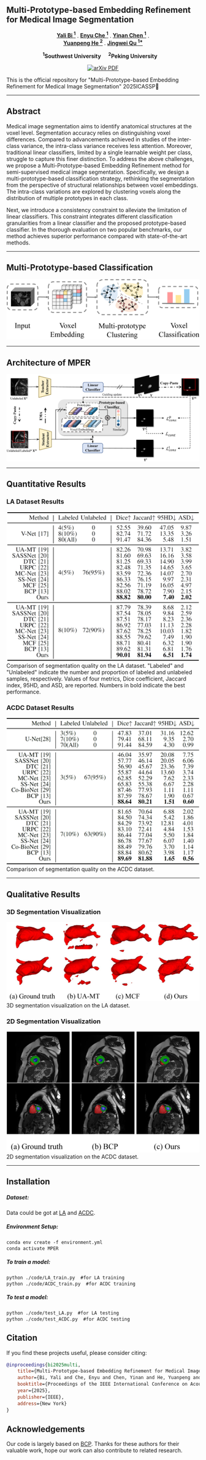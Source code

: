 



## Multi-Prototype-based Embedding Refinement for Medical Image Segmentation

<p align="center">
    <a href="https://scholar.google.com/citations?user=8V6O60gAAAAJ&hl=en"><strong>Yali Bi <sup>1</sup></strong></a>
    .
    <a href=""><strong>Enyu Che <sup>1</sup></strong></a>
    .
    <a href="https://scholar.google.com.hk/citations?user=-WKfgd0AAAAJ&hl=zh-CN"><strong>Yinan Chen <sup>1</sup></strong></a>
    .
    <br><a href="https://scholar.google.com/citations?user=HaefBCQAAAAJ&hl=en&authuser=1"><strong>Yuanpeng He <sup>2</sup></strong></a>
    .
    <a href="https://jingweiqu.github.io/"><strong>Jingwei Qu <sup>1*</sup></strong></a>
<p align="center">
    <strong><sup>1</sup>Southwest University </strong> &nbsp;&nbsp;&nbsp; 
    <strong><sup>2</sup>Peking University</strong> &nbsp;&nbsp;&nbsp; 


<p align="center">
    <a href='./Assets/ICASSP-2025.pdf'>
      <img src='https://img.shields.io/badge/arXiv-PDF-green?style=flat&logo=arXiv&logoColor=green' alt='arXiv PDF'>
         </a>  

This is the official repository for "Multi-Prototype-based Embedding Refinement for Medical Image Segmentation" 2025ICASSP🚀 

---

## Abstract

Medical image segmentation aims to identify anatomical structures at the voxel level. Segmentation accuracy relies on distinguishing voxel differences. Compared to advancements achieved in studies of the inter-class variance, the intra-class variance receives less attention. Moreover, traditional linear classifiers, limited by a single learnable weight per class, struggle to capture this finer distinction.  To address the above challenges, we propose a Multi-Prototype-based Embedding Refinement method for semi-supervised medical image segmentation. Specifically, we design a multi-prototype-based classification strategy, rethinking the segmentation from the perspective of structural relationships between voxel embeddings. The intra-class variations are explored by clustering voxels along the distribution of multiple prototypes in each class.  

Next, we introduce a consistency constraint to alleviate the limitation of linear classifiers. This constraint integrates different classification granularities from a linear classifier and the proposed prototype-based classifier. In the thorough evaluation on two popular benchmarks, our method achieves superior performance compared with state-of-the-art methods.

---

## Multi-Prototype-based Classification

![Multi-Prototype-based Classification](image/introduction.jpg)

---

## Architecture of MPER

![Architecture of MPER](image/architecture.jpg)

---

## Quantitative Results

### LA Dataset Results

![Quantitative Results - LA](image/quantitative.png)  
Comparison of segmentation quality on the LA dataset. "Labeled" and "Unlabeled" indicate the number and proportion of labeled and unlabeled samples, respectively. Values of four metrics, Dice coefficient, Jaccard index, 95HD, and ASD, are reported. Numbers in bold indicate the best performance.

### ACDC Dataset Results

![Quantitative Results - ACDC](image/quantitative2.png)  
Comparison of segmentation quality on the ACDC dataset.

---

## Qualitative Results

### 3D Segmentation Visualization

![3D Segmentation](image/visualization.jpg)  
3D segmentation visualization on the LA dataset.

### 2D Segmentation Visualization

![2D Segmentation](image/visualization2.jpg)  
2D segmentation visualization on the ACDC dataset.

---

## Installation

##### Dataset:

Data could be got at [LA](https://github.com/yulequan/UA-MT/tree/master/data) and [ACDC](https://github.com/HiLab-git/SSL4MIS/tree/master/data/ACDC).

##### Environment Setup:

```
conda env create -f environment.yml
conda activate MPER
```

##### To train a model:

```
python ./code/LA_train.py  #for LA training
python ./code/ACDC_train.py  #for ACDC training
```

##### To test a model:

```
python ./code/test_LA.py  #for LA testing
python ./code/test_ACDC.py  #for ACDC testing
```

## Citation

If you find these projects useful, please consider citing:

```bibtex
@inproceedings{bi2025multi,
    title={Multi-Prototype-based Embedding Refinement for Medical Image Segmentation},
    author={Bi, Yali and Che, Enyu and Chen, Yinan and He, Yuanpeng and Qu, Jingwei},
    booktitle={Proceedings of the IEEE International Conference on Acoustics, Speech and Signal Processing},
    year={2025},
    publisher={IEEE},
    address={New York}
}
```

## Acknowledgements
Our code is largely based on [BCP](https://github.com/DeepMed-Lab-ECNU/BCP). Thanks for these authors for their valuable work, hope our work can also contribute to related research.





